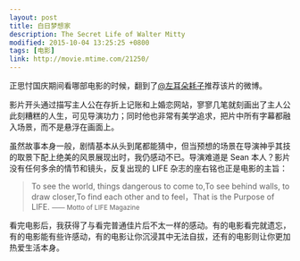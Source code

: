 ```yaml
---
layout: post
title: 白日梦想家
description: The Secret Life of Walter Mitty
modified: 2015-10-04 13:25:25 +0800
tags: [电影]
link: http://movie.mtime.com/21250/
---
```


正思忖国庆期间看哪部电影的时候，翻到了[@左耳朵耗子](http://weibo.com/haoel)推荐该片的微博。

影片开头通过描写主人公在存折上记账和上婚恋网站，寥寥几笔就刻画出了主人公此刻糟糕的人生，可见导演功力；同时他也非常有美学追求，把片中所有字幕都融入场景，而不是悬浮在画面上。

虽然故事本身一般，剧情基本从头到尾都能猜中，但当预想的场景在导演神乎其技的取景下配上绝美的风景展现出时，我仍感动不已。导演难道是 Sean 本人？影片没有任何多余的情节和镜头，反复出现的 LIFE 杂志的座右铭也正是电影的主旨：

> To see the world, things dangerous to come to,To see behind walls, to draw closer,To find each other and to feel，That is the Purpose of LIFE.
> <small>—— Motto of LIFE Magazine</small>

看完电影后，我获得了与看完普通佳片后不太一样的感动。有的电影看完就遗忘，有的电影能有些许感动，有的电影让你沉浸其中无法自拔，还有的电影则让你更加热爱生活本身。
